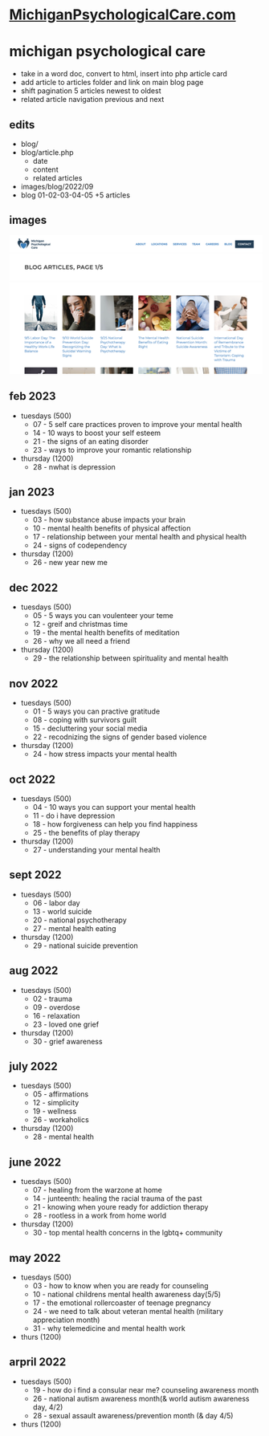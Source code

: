 # [MichiganPsychologicalCare.com](https://michiganpsychologicalcare.com/blog.php)

# michigan psychological care
- take in a word doc, convert to html, insert into php article card
- add article to articles folder and link on main blog page
- shift pagination 5 articles newest to oldest
- related article navigation previous and next

## edits
- blog/
- blog/article.php
    - date
    - content
    - related articles
- images/blog/2022/09
- blog 01-02-03-04-05 +5 articles

## images
![screenshot](./screenshot.png)



## feb 2023
- tuesdays (500)
    - 07 - 5 self care practices proven to improve your mental health
    - 14 - 10 ways to boost your self esteem
    - 21 - the signs of an eating disorder
    - 23 - ways to improve your romantic relationship
- thursday (1200)
    - 28 - nwhat is depression


## jan 2023
- tuesdays (500)
    - 03 - how substance abuse impacts your brain
    - 10 - mental health benefits of physical affection
    - 17 - relationship between your mental health and physical health
    - 24 - signs of codependency
- thursday (1200)
    - 26 - new year new me

## dec 2022
- tuesdays (500)
    - 05 - 5 ways you can voulenteer your teme
    - 12 - greif and christmas time
    - 19 - the mental health benefits of meditation
    - 26 - why we all need a friend
- thursday (1200)
    - 29 - the relationship between spirituality and mental health

## nov 2022
- tuesdays (500)
    - 01 - 5 ways you can practive gratitude
    - 08 - coping with survivors guilt
    - 15 - decluttering your social media
    - 22 - recodnizing the signs of gender based violence
- thursday (1200)
    - 24 - how stress impacts your mental health

## oct 2022
- tuesdays (500)
    - 04 - 10 ways you can support your mental health
    - 11 - do i have depression
    - 18 - how forgiveness can help you find happiness
    - 25 - the benefits of play therapy
- thursday (1200)
    - 27 - understanding your mental health

## sept 2022
- tuesdays (500)
    - 06 - labor day
    - 13 - world suicide
    - 20 - national psychotherapy
    - 27 - mental health eating
- thursday (1200)
    - 29 - national suicide prevention

## aug 2022
- tuesdays (500)
    - 02 - trauma
    - 09 - overdose
    - 16 - relaxation
    - 23 - loved one grief
- thursday (1200)
    - 30 - grief awareness

## july 2022
- tuesdays (500)
    - 05 - affirmations
    - 12 - simplicity
    - 19 - wellness
    - 26 - workaholics
- thursday (1200)
    - 28 - mental health


## june 2022
- tuesdays (500)
    - 07 - healing from the warzone at home
    - 14 - junteenth: healing the racial trauma of the past
    - 21 - knowing when youre ready for addiction therapy
    - 28 - rootless in a work from home world
- thursday (1200)
    - 30 - top mental health concerns in the lgbtq+ community


## may 2022
- tuesdays (500)
    - 03 - how to know when you are ready for counseling
    - 10 - national childrens mental health awareness day(5/5)
    - 17 - the emotional rollercoaster of teenage pregnancy
    - 24 - we need to talk about veteran mental health (military appreciation month)
    - 31 - why telemedicine and mental health work
- thurs (1200)

## arpril 2022
- tuesdays (500)
    - 19 - how do i find a consular near me? counseling awareness month
    - 26 - national autism awareness month(& world autism awareness day, 4/2)
    - 28 - sexual assault awareness/prevention month (& day 4/5)
- thurs (1200)

